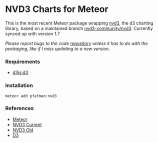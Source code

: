  NVD3 Charts for Meteor
============================

This is the most recent Meteor package wrapping [nvd3](http://nvd3.org), the d3 charting library,  based on a maintained branch [nvd3-community/nvd3](https://github.com/nvd3-community/nvd3/).  Currently synced up with version 1.7

*Please report bugs to the code [repository](http://liquidpele.github.io/nvd3/) unless it has to do with the packaging, like if I miss updating to a new version.*



### Requirements
* [d3js:d3](https://atmospherejs.com/d3js/d3)

### Installation

    meteor add pfafman:nvd3

### References

* [Meteor](http://docs.meteor.com/)
* [NVD3 Current](https://github.com/nvd3-community/nvd3/)
* [NVD3 Old](http://nvd3.org/)
* [D3](http://d3js.org)
